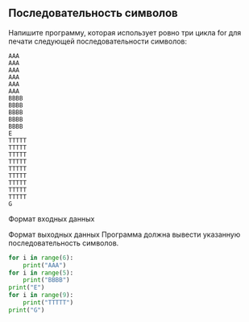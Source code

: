 ## Последовательность символов
Напишите программу, которая использует ровно три цикла for для печати следующей последовательности символов:
```
AAA
AAA
AAA
AAA
AAA
AAA
BBBB
BBBB
BBBB
BBBB
BBBB
E
TTTTT
TTTTT
TTTTT
TTTTT
TTTTT
TTTTT
TTTTT
TTTTT
TTTTT
G
```
Формат входных данных

Формат выходных данных
Программа должна вывести указанную последовательность символов.

```python
for i in range(6):
    print("AAA")
for i in range(5):
    print("BBBB")
print("E")
for i in range(9):
    print("TTTTT")
print("G")
```